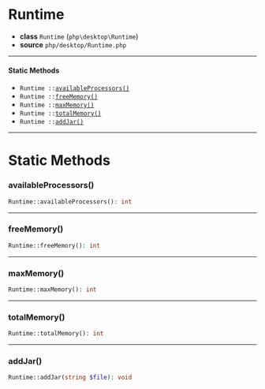 # Runtime

- **class** `Runtime` (`php\desktop\Runtime`)
- **source** `php/desktop/Runtime.php`

---

#### Static Methods

- `Runtime ::`[`availableProcessors()`](#method-availableprocessors)
- `Runtime ::`[`freeMemory()`](#method-freememory)
- `Runtime ::`[`maxMemory()`](#method-maxmemory)
- `Runtime ::`[`totalMemory()`](#method-totalmemory)
- `Runtime ::`[`addJar()`](#method-addjar)

---
# Static Methods

<a name="method-availableprocessors"></a>

### availableProcessors()
```php
Runtime::availableProcessors(): int
```

---

<a name="method-freememory"></a>

### freeMemory()
```php
Runtime::freeMemory(): int
```

---

<a name="method-maxmemory"></a>

### maxMemory()
```php
Runtime::maxMemory(): int
```

---

<a name="method-totalmemory"></a>

### totalMemory()
```php
Runtime::totalMemory(): int
```

---

<a name="method-addjar"></a>

### addJar()
```php
Runtime::addJar(string $file): void
```
